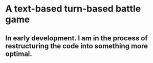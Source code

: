 # A text-based turn-based battle game
## In early development. I am in the process of restructuring the code into something more optimal.
